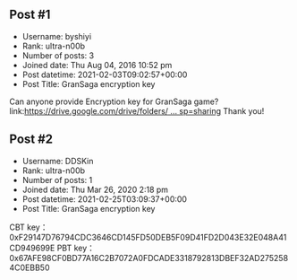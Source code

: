 ## Post #1
- Username: byshiyi
- Rank: ultra-n00b
- Number of posts: 3
- Joined date: Thu Aug 04, 2016 10:52 pm
- Post datetime: 2021-02-03T09:02:57+00:00
- Post Title: GranSaga encryption key

Can anyone provide Encryption key for GranSaga game?
link:[https://drive.google.com/drive/folders/ ... sp=sharing](https://drive.google.com/drive/folders/1e6JLYxLkN6-IgO6nR5WlS12B2t9Kz2RR?usp=sharing)
Thank you!
## Post #2
- Username: DDSKin
- Rank: ultra-n00b
- Number of posts: 1
- Joined date: Thu Mar 26, 2020 2:18 pm
- Post datetime: 2021-02-25T03:09:37+00:00
- Post Title: GranSaga encryption key

CBT key：0xF29147D76794CDC3646CD145FD50DEB5F09D41FD2D043E32E048A41CD949699E
PBT key：0x67AFE98CF0BD77A16C2B7072A0FDCADE3318792813DBEF32AD2752584C0EBB50
